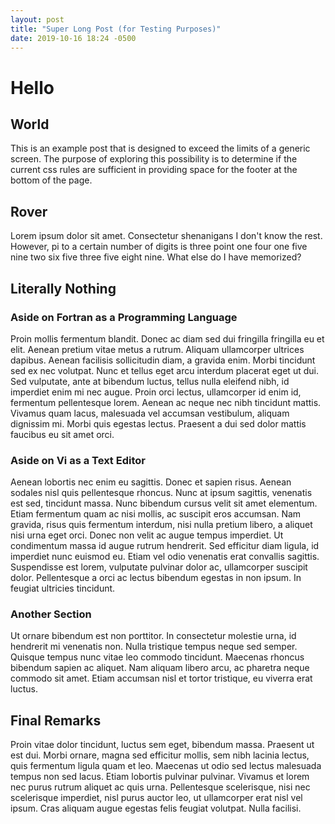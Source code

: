 ```yaml
---
layout: post
title: "Super Long Post (for Testing Purposes)"
date: 2019-10-16 18:24 -0500
---
```

# Hello
## World
This is an example post that is designed to exceed the limits of a generic screen.  The purpose of exploring this possibility is to determine if the current css rules are sufficient in providing space for the footer at the bottom of the page.

## Rover

Lorem ipsum dolor sit amet.  Consectetur shenanigans I don't know the rest.  However, pi to a certain number of digits is three point one four one five nine two six five three five eight nine.  What else do I have memorized?

## Literally Nothing

### Aside on Fortran as a Programming Language

 Proin mollis fermentum blandit. Donec ac diam sed dui fringilla fringilla eu et elit. Aenean pretium vitae metus a rutrum. Aliquam ullamcorper ultrices dapibus. Aenean facilisis sollicitudin diam, a gravida enim. Morbi tincidunt sed ex nec volutpat. Nunc et tellus eget arcu interdum placerat eget ut dui. Sed vulputate, ante at bibendum luctus, tellus nulla eleifend nibh, id imperdiet enim mi nec augue. Proin orci lectus, ullamcorper id enim id, fermentum pellentesque lorem. Aenean ac neque nec nibh tincidunt mattis. Vivamus quam lacus, malesuada vel accumsan vestibulum, aliquam dignissim mi. Morbi quis egestas lectus. Praesent a dui sed dolor mattis faucibus eu sit amet orci.

### Aside on Vi as a Text Editor

Aenean lobortis nec enim eu sagittis. Donec et sapien risus. Aenean sodales nisl quis pellentesque rhoncus. Nunc at ipsum sagittis, venenatis est sed, tincidunt massa. Nunc bibendum cursus velit sit amet elementum. Etiam fermentum quam ac nisi mollis, ac suscipit eros accumsan. Nam gravida, risus quis fermentum interdum, nisi nulla pretium libero, a aliquet nisi urna eget orci. Donec non velit ac augue tempus imperdiet. Ut condimentum massa id augue rutrum hendrerit. Sed efficitur diam ligula, id imperdiet nunc euismod eu. Etiam vel odio venenatis erat convallis sagittis. Suspendisse est lorem, vulputate pulvinar dolor ac, ullamcorper suscipit dolor. Pellentesque a orci ac lectus bibendum egestas in non ipsum. In feugiat ultricies tincidunt.

### Another Section

Ut ornare bibendum est non porttitor. In consectetur molestie urna, id hendrerit mi venenatis non. Nulla tristique tempus neque sed semper. Quisque tempus nunc vitae leo commodo tincidunt. Maecenas rhoncus bibendum sapien ac aliquet. Nam aliquam libero arcu, ac pharetra neque commodo sit amet. Etiam accumsan nisl et tortor tristique, eu viverra erat luctus.
## Final Remarks
Proin vitae dolor tincidunt, luctus sem eget, bibendum massa. Praesent ut est dui. Morbi ornare, magna sed efficitur mollis, sem nibh lacinia lectus, quis fermentum ligula quam et leo. Maecenas ut odio sed lectus malesuada tempus non sed lacus. Etiam lobortis pulvinar pulvinar. Vivamus et lorem nec purus rutrum aliquet ac quis urna. Pellentesque scelerisque, nisi nec scelerisque imperdiet, nisl purus auctor leo, ut ullamcorper erat nisl vel ipsum. Cras aliquam augue egestas felis feugiat volutpat. Nulla facilisi. 
